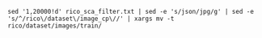 `sed '1,20000!d' rico_sca_filter.txt | sed -e 's/json/jpg/g' | sed -e 's/^/rico\/dataset\/image_cp\//' | xargs mv -t rico/dataset/images/train/`
